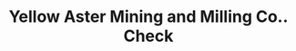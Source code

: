 ---
doi: 10.7916/D83V0V4Q
date_other: '1912'
date_other_textual: '1912'
form: printed ephemera
genre:
- Checks (bank checks)
name:
- Yellow Aster Mining and Milling Co.
object_in_context_url: https://biggert.cul.columbia.edu/items/view/ave_biggert_00011
subject_hierarchical_geographic:
- Los Angeles, California, United States
subject_name:
- Yellow Aster Mining and Milling Co.
title: Yellow Aster Mining and Milling Co.. Check
sort_title: Yellow Aster Mining and Milling Co.. Check
call_number: ave_biggert_00011
coordinates:
- 34.05,-118.25
pid: ave_biggert_00011
identifiers: ave_biggert_00011
canvas_id: ldpd:395286
permalink: "/items/ave_biggert_00011/"
layout: iiif-image-page
---